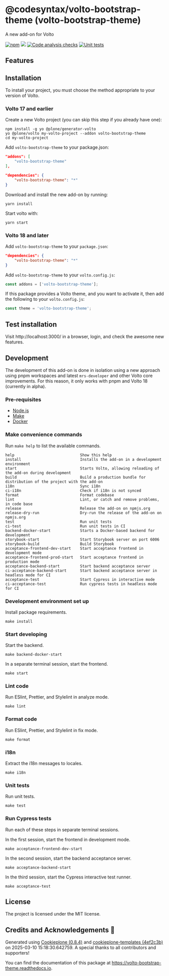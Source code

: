 # @codesyntax/volto-bootstrap-theme (volto-bootstrap-theme)

A new add-on for Volto

[![npm](https://img.shields.io/npm/v/volto-bootstrap-theme)](https://www.npmjs.com/package/volto-bootstrap-theme)
[![](https://img.shields.io/badge/-Storybook-ff4785?logo=Storybook&logoColor=white&style=flat-square)](https://collective.github.io/volto-bootstrap-theme/)
[![Code analysis checks](https://github.com/collective/volto-bootstrap-theme/actions/workflows/code.yml/badge.svg)](https://github.com/collective/volto-bootstrap-theme/actions/workflows/code.yml)
[![Unit tests](https://github.com/collective/volto-bootstrap-theme/actions/workflows/unit.yml/badge.svg)](https://github.com/collective/volto-bootstrap-theme/actions/workflows/unit.yml)

## Features

<!-- List your awesome features here -->

## Installation

To install your project, you must choose the method appropriate to your version of Volto.


### Volto 17 and earlier

Create a new Volto project (you can skip this step if you already have one):

```
npm install -g yo @plone/generator-volto
yo @plone/volto my-volto-project --addon volto-bootstrap-theme
cd my-volto-project
```

Add `volto-bootstrap-theme` to your package.json:

```JSON
"addons": [
    "volto-bootstrap-theme"
],

"dependencies": {
    "volto-bootstrap-theme": "*"
}
```

Download and install the new add-on by running:

```
yarn install
```

Start volto with:

```
yarn start
```

### Volto 18 and later

Add `volto-bootstrap-theme` to your `package.json`:

```json
"dependencies": {
    "volto-bootstrap-theme": "*"
}
```

Add `volto-bootstrap-theme` to your `volto.config.js`:

```javascript
const addons = ['volto-bootstrap-theme'];
```

If this package provides a Volto theme, and you want to activate it, then add the following to your `volto.config.js`:

```javascript
const theme = 'volto-bootstrap-theme';
```

## Test installation

Visit http://localhost:3000/ in a browser, login, and check the awesome new features.


## Development

The development of this add-on is done in isolation using a new approach using pnpm workspaces and latest `mrs-developer` and other Volto core improvements.
For this reason, it only works with pnpm and Volto 18 (currently in alpha).


### Pre-requisites

-   [Node.js](https://6.docs.plone.org/install/create-project.html#node-js)
-   [Make](https://6.docs.plone.org/install/create-project.html#make)
-   [Docker](https://6.docs.plone.org/install/create-project.html#docker)


### Make convenience commands

Run `make help` to list the available commands.

```text
help                             Show this help
install                          Installs the add-on in a development environment
start                            Starts Volto, allowing reloading of the add-on during development
build                            Build a production bundle for distribution of the project with the add-on
i18n                             Sync i18n
ci-i18n                          Check if i18n is not synced
format                           Format codebase
lint                             Lint, or catch and remove problems, in code base
release                          Release the add-on on npmjs.org
release-dry-run                  Dry-run the release of the add-on on npmjs.org
test                             Run unit tests
ci-test                          Run unit tests in CI
backend-docker-start             Starts a Docker-based backend for development
storybook-start                  Start Storybook server on port 6006
storybook-build                  Build Storybook
acceptance-frontend-dev-start    Start acceptance frontend in development mode
acceptance-frontend-prod-start   Start acceptance frontend in production mode
acceptance-backend-start         Start backend acceptance server
ci-acceptance-backend-start      Start backend acceptance server in headless mode for CI
acceptance-test                  Start Cypress in interactive mode
ci-acceptance-test               Run cypress tests in headless mode for CI
```

### Development environment set up

Install package requirements.

```shell
make install
```

### Start developing

Start the backend.

```shell
make backend-docker-start
```

In a separate terminal session, start the frontend.

```shell
make start
```

### Lint code

Run ESlint, Prettier, and Stylelint in analyze mode.

```shell
make lint
```

### Format code

Run ESlint, Prettier, and Stylelint in fix mode.

```shell
make format
```

### i18n

Extract the i18n messages to locales.

```shell
make i18n
```

### Unit tests

Run unit tests.

```shell
make test
```

### Run Cypress tests

Run each of these steps in separate terminal sessions.

In the first session, start the frontend in development mode.

```shell
make acceptance-frontend-dev-start
```

In the second session, start the backend acceptance server.

```shell
make acceptance-backend-start
```

In the third session, start the Cypress interactive test runner.

```shell
make acceptance-test
```

## License

The project is licensed under the MIT license.

## Credits and Acknowledgements 🙏

Generated using [Cookieplone (0.8.4)](https://github.com/plone/cookieplone) and [cookieplone-templates (4ef2c3b)](https://github.com/plone/cookieplone-templates/commit/4ef2c3bc541230519660d3d93adc3b49edeb369a) on 2025-03-10 15:18:30.642759. A special thanks to all contributors and supporters!

You can find the documentation of this package at https://volto-bootstrap-theme.readthedocs.io.